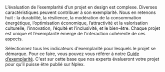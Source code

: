 <!-- 
La section Indicateurs d'exemplarité de l'éditeur de projet a besoin de texte pour introduire ses fonctionnalités auprès des utilisateurs. Max. 300 mots

Q: Y a-t-il un nombre max/min d'indicateur que les utilisateurs peuvent sélectionner? 
-->
L’évaluation de l’exemplarité d’un projet en design est complexe. Diverses caractéristiques peuvent contribuer à son exemplarité. Nous en retenons huit : la durabilité, la résilience, la modération de la consommation énergétique, l’optimisation économique, l’attractivité et la valorisation culturelle, l’innovation, l’équité et l’inclusivité, et le bien-être. Chaque projet est unique et l’exemplarité émerge de l'interaction cohérente de ces aspects. 

Sélectionnez tous les indicateurs d'exemplarité pour lesquels le projet se démarque. Pour ce faire, vous pouvez vous référer à notre [Guide d’exemplarité](). C'est sur cette base que nos experts évalueront votre projet pour qu’il puisse être publié sur Nplex.
